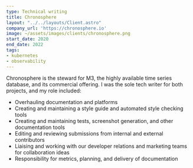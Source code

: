 ```yaml
---
type: Technical writing
title: Chronosphere
layout: "../../layouts/Client.astro"
company_url: 'https://chronosphere.io'
image: ~/assets/images/clients/chronosphere.png
start_date: 2020
end_date: 2022
tags:
- kubernetes
- observability
---
```


Chronosphere is the steward for M3, the highly available time series database, and its commercial offering. I was the sole tech writer for both projects, and my role included:

-   Overhauling documentation and platforms
-   Creating and maintaining a style guide and automated style checking tools
-   Creating and maintaining tests, screenshot generation, and other documentation tools
-   Editing and reviewing submissions from internal and external contributors
-   Liaising and working with our developer relations and marketing teams for collaboration ideas
-   Responsibility for metrics, planning, and delivery of documentation